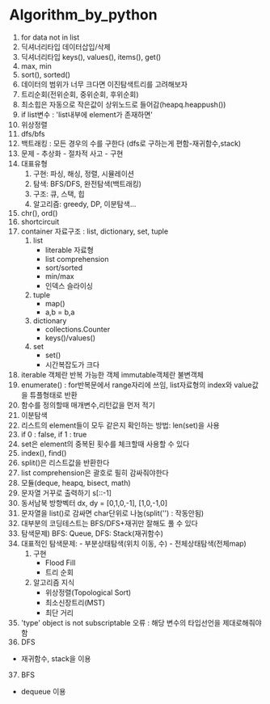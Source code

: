 # Algorithm_by_python
1. for data not in list
2. 딕셔너리타입 데이터삽입/삭제
3. 딕셔너리타입 keys(), values(), items(), get()
4. max, min
5. sort(), sorted()
6. 데이터의 범위가 너무 크다면 이진탐색트리를 고려해보자
7. 트리순회(전위순회, 중위순회, 후위순회)
8. 최소힙은 자동으로 작은값이 상위노드로 들어감(heapq.heappush())
9. if list변수 : 'list내부에 element가 존재하면'
10. 위상정렬
11. dfs/bfs
12. 백트래킹 : 모든 경우의 수를 구한다 (dfs로 구하는게 편함-재귀함수,stack)
13. 문제 - 추상화 - 절차적 사고 - 구현
14. 대표유형
    1) 구현: 파싱, 해싱, 정렬, 시뮬레이션
    2) 탐색: BFS/DFS, 완전탐색(백트래킹)
    3) 구조: 큐, 스택, 힙
    4) 알고리즘: greedy, DP, 이분탐색...
15. chr(), ord()
16. shortcircuit
17. container 자료구조 : list, dictionary, set, tuple
    1) list
        - literable 자료형
        - list comprehension
        - sort/sorted
        - min/max
        - 인덱스 슬라이싱
    2) tuple
        - map()
        - a,b = b,a
    3) dictionary
        - collections.Counter
        - keys()/values()
    4) set
        - set()
        - 시간복잡도가 크다
18. iterable 객체란 반복 가능한 객체 immutable객체란 불변객체
19. enumerate() : for반복문에서 range자리에 쓰임, list자료형의 index와 value값을 튜플형태로 반환
20. 함수를 정의할때 매개변수,리턴값을 먼저 적기
21. 이분탐색
22. 리스트의 element들이 모두 같은지 확인하는 방법: len(set)을 사용
23. if 0 : false, if 1 : true
24. set은 element의 중복된 횟수를 체크할때 사용할 수 있다
25. index(), find()
26. split()은 리스트값을 반환한다
27. list comprehension은 괄호로 필히 감싸줘야한다
28. 모듈(deque, heapq, bisect, math)
29. 문자열 거꾸로 출력하기 s[::-1]
30. 동서남북 방향벡터 dx, dy = [0,1,0,-1], [1,0,-1,0]
31. 문자열을 list()로 감싸면 char단위로 나눔(split('') : 작동안됨)
32. 대부분의 코딩테스트는 BFS/DFS+재귀만 잘해도 풀 수 있다
33. 탐색문제) BFS: Queue, DFS: Stack(재귀함수)
34. 대표적인 탐색문제: 
        - 부분상태탐색(위치 이동, 수)
        - 전체상태탐색(전체map)
    1) 구현
        - Flood Fill
        - 트리 순회
    2) 알고리즘 지식
        - 위상정렬(Topological Sort)
        - 최소신장트리(MST)
        - 최단 거리
35. 'type' object is not subscriptable 오류 :
해당 변수의 타입선언을 제대로해줘야함
36. DFS
- 재귀함수, stack을 이용
37. BFS
- dequeue 이용